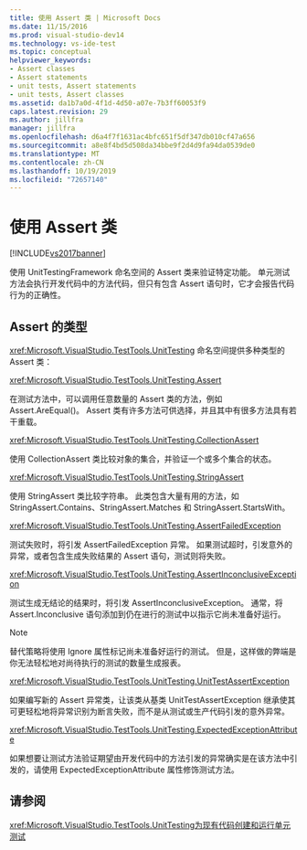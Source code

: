 ```yaml
---
title: 使用 Assert 类 | Microsoft Docs
ms.date: 11/15/2016
ms.prod: visual-studio-dev14
ms.technology: vs-ide-test
ms.topic: conceptual
helpviewer_keywords:
- Assert classes
- Assert statements
- unit tests, Assert statements
- unit tests, Assert classes
ms.assetid: da1b7a0d-4f1d-4d50-a07e-7b3ff60053f9
caps.latest.revision: 29
ms.author: jillfra
manager: jillfra
ms.openlocfilehash: d6a4f7f1631ac4bfc651f5df347db010cf47a656
ms.sourcegitcommit: a8e8f4bd5d508da34bbe9f2d4d9fa94da0539de0
ms.translationtype: MT
ms.contentlocale: zh-CN
ms.lasthandoff: 10/19/2019
ms.locfileid: "72657140"
---
```

# <a name="using-the-assert-classes"></a>使用 Assert 类
[!INCLUDE[vs2017banner](../includes/vs2017banner.md)]

使用 UnitTestingFramework 命名空间的 Assert 类来验证特定功能。 单元测试方法会执行开发代码中的方法代码，但只有包含 Assert 语句时，它才会报告代码行为的正确性。

## <a name="kinds-of-asserts"></a>Assert 的类型
 <xref:Microsoft.VisualStudio.TestTools.UnitTesting> 命名空间提供多种类型的 Assert 类：

 <xref:Microsoft.VisualStudio.TestTools.UnitTesting.Assert>

 在测试方法中，可以调用任意数量的 Assert 类的方法，例如 Assert.AreEqual()。 Assert 类有许多方法可供选择，并且其中有很多方法具有若干重载。

 <xref:Microsoft.VisualStudio.TestTools.UnitTesting.CollectionAssert>

 使用 CollectionAssert 类比较对象的集合，并验证一个或多个集合的状态。

 <xref:Microsoft.VisualStudio.TestTools.UnitTesting.StringAssert>

 使用 StringAssert 类比较字符串。 此类包含大量有用的方法，如 StringAssert.Contains、StringAssert.Matches 和 StringAssert.StartsWith。

 <xref:Microsoft.VisualStudio.TestTools.UnitTesting.AssertFailedException>

 测试失败时，将引发 AssertFailedException 异常。 如果测试超时，引发意外的异常，或者包含生成失败结果的 Assert 语句，测试则将失败。

 <xref:Microsoft.VisualStudio.TestTools.UnitTesting.AssertInconclusiveException>

 测试生成无结论的结果时，将引发 AssertInconclusiveException。 通常，将 Assert.Inconclusive 语句添加到仍在进行的测试中以指示它尚未准备好运行。

> [!NOTE]
> 替代策略将使用 Ignore 属性标记尚未准备好运行的测试。 但是，这样做的弊端是你无法轻松地对尚待执行的测试的数量生成报表。

 <xref:Microsoft.VisualStudio.TestTools.UnitTesting.UnitTestAssertException>

 如果编写新的 Assert 异常类，让该类从基类 UnitTestAssertException 继承使其可更轻松地将异常识别为断言失败，而不是从测试或生产代码引发的意外异常。

 <xref:Microsoft.VisualStudio.TestTools.UnitTesting.ExpectedExceptionAttribute>

 如果想要让测试方法验证期望由开发代码中的方法引发的异常确实是在该方法中引发的，请使用 ExpectedExceptionAttribute 属性修饰测试方法。

## <a name="see-also"></a>请参阅
 <xref:Microsoft.VisualStudio.TestTools.UnitTesting>[为现有代码创建和运行单元测试](https://msdn.microsoft.com/e8370b93-085b-41c9-8dec-655bd886f173)
